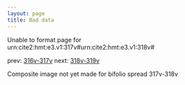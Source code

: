 ```yaml
---
layout: page
title: Bad data
---
```


Unable to format page for urn:cite2:hmt:e3.v1:317v#urn:cite2:hmt:e3.v1:318v#

prev: [316v-317v](../316v-317v/) next: [318v-319v](../318v-319v/)

Composite image not yet made for bifolio spread 317v-318v

